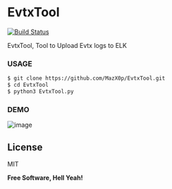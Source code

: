 # EvtxTool
[![Build Status](https://travis-ci.org/joemccann/dillinger.svg?branch=master)](https://travis-ci.org/joemccann/dillinger)

 EvtxTool, Tool to Upload Evtx logs to ELK

### USAGE

```sh
$ git clone https://github.com/MazX0p/EvtxTool.git
$ cd EvtxTool
$ python3 EvtxTool.py
```

### DEMO

![image](https://user-images.githubusercontent.com/54814433/168664236-f327fa73-0d12-4cfb-8edd-b3d8f31c5976.png)


License
----

MIT


**Free Software, Hell Yeah!**
